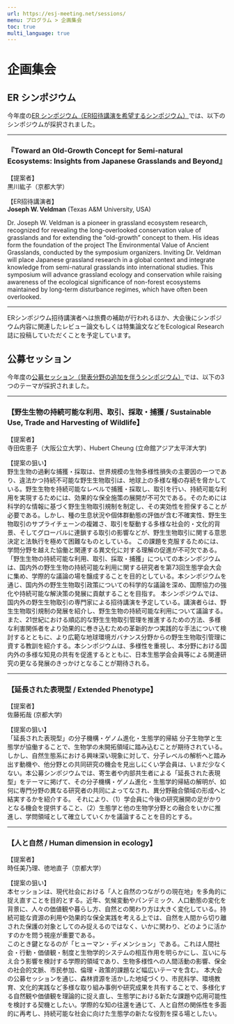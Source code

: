 ```yaml
---
url: https://esj-meeting.net/sessions/
menu: プログラム > 企画集会
toc: true
multi_language: true
---
```


# 企画集会

## ER シンポジウム

今年度の[ER シンポジウム（ER招待講演を希望するシンポジウム）](/ersympo)では、以下のシンポジウムが採択されました。

---

### **『Toward an Old-Growth Concept for Semi-natural Ecosystems: Insights from Japanese Grasslands and Beyond』**

【提案者】  
黒川紘子（京都大学）

【ER招待講演者】  
**Joseph W. Veldman** (Texas A&M University, USA)

<!-- ![](/media/...) -->

Dr. Joseph W. Veldman is a pioneer in grassland ecosystem research, recognized for revealing the long-overlooked conservation value of grasslands and for extending the “old-growth” concept to them. His ideas form the foundation of the project The Environmental Value of Ancient Grasslands, conducted by the symposium organizers. Inviting Dr. Veldman will place Japanese grassland research in a global context and integrate knowledge from semi-natural grasslands into international studies. This symposium will advance grassland ecology and conservation while raising awareness of the ecological significance of non-forest ecosystems maintained by long-term disturbance regimes, which have often been overlooked.

---

ERシンポジウム招待講演者へは旅費の補助が行われるほか、大会後にシンポジウム内容に関連したレビュー論文もしくは特集論文などをEcological Research誌に投稿していただくことを予定しています。

## 公募セッション

今年度の[公募セッション（発表分野の追加を伴うシンポジウム）](/opensession)では、以下の3つのテーマが採択されました。

---

### 【野生生物の持続可能な利用、取引、採取・捕獲 / Sustainable Use, Trade and Harvesting of Wildlife】

【提案者】  
寺田佐恵子（大阪公立大学）、Hubert Cheung (立命館アジア太平洋大学)

【提案の狙い】  
野生生物の過剰な捕獲・採取は、世界規模の生物多様性損失の主要因の一つであり、違法かつ持続不可能な野生生物取引は、地球上の多様な種の存続を脅かしている。野生生物を持続可能なレベルで捕獲・採取し、取引を行い、持続可能な利用を実現するためには、効果的な保全施策の展開が不可欠である。そのためには科学的な情報に基づく野生生物取引規制を制定し、その実効性を担保することが必要である。しかし、種の生息状況や個体群動態の評価が含む不確実性、野生生物取引のサプライチェーンの複雑さ、取引を駆動する多様な社会的・文化的背景、そしてグローバルに連鎖する取引の影響などが、野生生物取引に関する意思決定と法執行を極めて困難なものとしている。
この課題を克服するためには、学問分野を越えた協働と関連する異文化に対する理解の促進が不可欠である。「野生生物の持続可能な利用、取引、採取・捕獲」についての本シンポジウムは、国内外の野生生物の持続可能な利用に関する研究者を第73回生態学会大会に集め、学際的な議論の場を醸成することを目的としている。本シンポジウムを通じ、国内外の野生生物取引政策についての科学的な議論を深め、国際協力の強化や持続可能な解決策の発展に貢献することを目指す。
本シンポジウムでは、国内外の野生生物取引の専門家による招待講演を予定している。講演者らは、野生生物取引規制の発展を紹介し、野生生物の持続可能な利用について議論する。また、21世紀における順応的な野生生物取引管理を推進するための方法、多様な利害関係者をより効果的に巻き込むための革新的かつ実践的な手法について検討するとともに、より広範な地球環境ガバナンス分野からの野生生物取引管理に資する教訓を紹介する。本シンポジウムは、多様性を重視し、本分野における国内外の多様な知見の共有を促進するとともに、日本生態学会会員等による関連研究の更なる発展のきっかけとなることが期待される。

---

### 【延長された表現型 / Extended Phenotype】

【提案者】  
佐藤拓哉 (京都大学)

【提案の狙い】  
「延長された表現型」の分子機構・ゲノム進化・生態学的帰結
分子生物学と生態学が協働することで、生物学の未開拓領域に踏み込むことが期待されている。しかし、自然生態系における興味深い現象に対して、分子レベルの解析へと踏み出す動機や、他分野との共同研究の機会を見出しにくい学会員は、いまだ少なくない。本公募シンポジウムでは、寄生者や内部共生者による「延長された表現型」をテーマに掲げて、その分子機構・ゲノム進化・生態学的帰結の解明が、如何に専門分野の異なる研究者の共同によってなされ、異分野融合領域の形成へと結実するかを紹介する。
それにより、（1）学会員に今後の研究展開の足がかりとなる機会を提供すること、（2）生態学と他の生物学分野との融合をいかに推進し、学問領域として確立していくかを議論することを目的とする。

---

### 【人と自然 / Human dimension in ecology】

【提案者】  
時任美乃理、徳地直子（京都大学）

【提案の狙い】  
本セッションは、現代社会における「人と自然のつながりの現在地」を多角的に捉え直すことを目的とする。近年、気候変動やパンデミック、人口動態の変化を背景に、人々の価値観や暮らし方、自然との関わり方は大きく変化している。持続可能な資源の利用や効果的な保全実践を考える上では、自然を人間から切り離された保護の対象としてのみ捉えるのではなく、いかに関わり、どのように活かすのかを問う視座が重要である。  
このとき鍵となるのが「ヒューマン・ディメンション」である。これは人間社会・行動・価値観・制度と生物学的システムの相互作用を明らかにし、互いに与え合う影響を検討する学際的領域であり、生物多様性への人間活動の影響、保全の社会的文脈、市民参加、倫理・政策的課題など幅広いテーマを含む。
本大会の公募セッションを通じ、森林資源を活かした地域づくり、市民科学、環境教育、文化的実践など多様な取り組み事例や研究成果を共有することで、多様化する自然観や価値観を理論的に捉え直し、生態学における新たな課題や応用可能性を検討する契機としたい。学際的な知の往還を通じて、人と自然の関係性を多面的に再考し、持続可能な社会に向けた生態学の新たな役割を探る場としたい。
